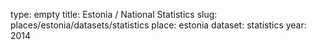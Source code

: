 type: empty
title: Estonia / National Statistics
slug: places/estonia/datasets/statistics
place: estonia
dataset: statistics
year: 2014

